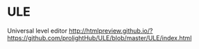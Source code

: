 # ULE
Universal level editor
http://htmlpreview.github.io/?https://github.com/prolightHub/ULE/blob/master/ULE/index.html
